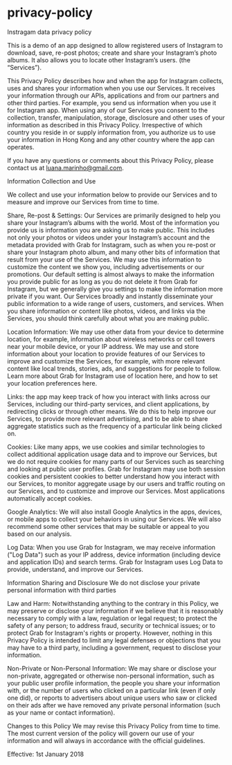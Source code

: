 # privacy-policy
Instragam data privacy policy


This is a demo of an app designed to allow registered users of Instagram to download, save, re-post photos; create and share your Instagram’s photo albums. It also allows you to locate other Instagram’s users. (the “Services”).

This Privacy Policy describes how and when the app for Instagram collects, uses and shares your information when you use our Services. It receives your information through our APIs, applications and from our partners and other third parties. For example, you send us information when you use it for Instagram app. When using any of our Services you consent to the collection, transfer, manipulation, storage, disclosure and other uses of your information as described in this Privacy Policy. Irrespective of which country you reside in or supply information from, you authorize us to use your information in Hong Kong and any other country where the app can operates.

If you have any questions or comments about this Privacy Policy, please contact us at luana.marinho@gmail.com.

Information Collection and Use

We collect and use your information below to provide our Services and to measure and improve our Services from time to time.

Share, Re-post & Settings: Our Services are primarily designed to help you share your Instagram’s albums with the world. Most of the information you provide us is information you are asking us to make public. This includes not only your photos or videos under your Instagram’s account and the metadata provided with Grab for Instagram, such as when you re-post or share your Instagram photo album, and many other bits of information that result from your use of the Services. We may use this information to customize the content we show you, including advertisements or our promotions. Our default setting is almost always to make the information you provide public for as long as you do not delete it from Grab for Instagram, but we generally give you settings to make the information more private if you want. Our Services broadly and instantly disseminate your public information to a wide range of users, customers, and services. When you share information or content like photos, videos, and links via the Services, you should think carefully about what you are making public.

Location Information: We may use other data from your device to determine location, for example, information about wireless networks or cell towers near your mobile device, or your IP address. We may use and store information about your location to provide features of our Services to improve and customize the Services, for example, with more relevant content like local trends, stories, ads, and suggestions for people to follow. Learn more about Grab for Instagram use of location here, and how to set your location preferences here.

Links: the app may keep track of how you interact with links across our Services, including our third-party services, and client applications, by redirecting clicks or through other means. We do this to help improve our Services, to provide more relevant advertising, and to be able to share aggregate statistics such as the frequency of a particular link being clicked on.

Cookies: Like many apps, we use cookies and similar technologies to collect additional application usage data and to improve our Services, but we do not require cookies for many parts of our Services such as searching and looking at public user profiles. Grab for Instagram may use both session cookies and persistent cookies to better understand how you interact with our Services, to monitor aggregate usage by our users and traffic routing on our Services, and to customize and improve our Services. Most applications automatically accept cookies.

Google Analytics: We will also install Google Analytics in the apps, devices, or mobile apps to collect your behaviors in using our Services. We will also recommend some other services that may be suitable or appeal to you based on our analysis.

Log Data: When you use Grab for Instagram, we may receive information ("Log Data") such as your IP address, device information (including device and application IDs) and search terms. Grab for Instagram uses Log Data to provide, understand, and improve our Services.

Information Sharing and Disclosure
We do not disclose your private personal information with third parties

Law and Harm: Notwithstanding anything to the contrary in this Policy, we may preserve or disclose your information if we believe that it is reasonably necessary to comply with a law, regulation or legal request; to protect the safety of any person; to address fraud, security or technical issues; or to protect Grab for Instagram's rights or property. However, nothing in this Privacy Policy is intended to limit any legal defenses or objections that you may have to a third party, including a government, request to disclose your information.


Non-Private or Non-Personal Information: We may share or disclose your non-private, aggregated or otherwise non-personal information, such as your public user profile information, the people you share your information with, or the number of users who clicked on a particular link (even if only one did), or reports to advertisers about unique users who saw or clicked on their ads after we have removed any private personal information (such as your name or contact information).

Changes to this Policy
We may revise this Privacy Policy from time to time. The most current version of the policy will govern our use of your information and will always in accordance with the official guidelines.

Effective: 1st January 2018
